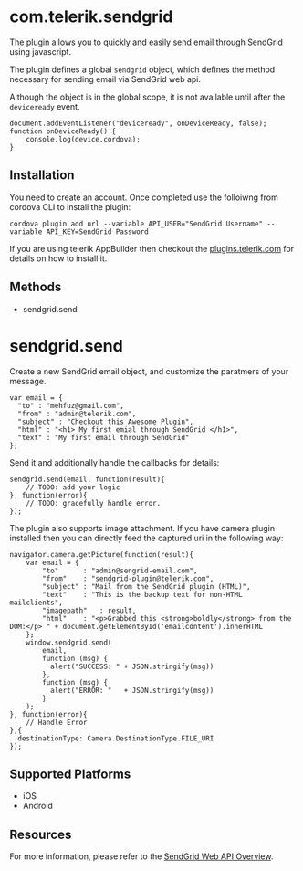 # com.telerik.sendgrid

The plugin allows you to quickly and easily send email through SendGrid using javascript.

The plugin defines a global `sendgrid` object, which defines the method necessary for sending email via SendGrid web api.

Although the object is in the global scope, it is not available until after the `deviceready` event.

    document.addEventListener("deviceready", onDeviceReady, false);
    function onDeviceReady() {
        console.log(device.cordova);
    }

## Installation

You need to create an account. Once completed use the folloiwng from cordova CLI to install the plugin:

    cordova plugin add url --variable API_USER="SendGrid Username" --variable API_KEY=SendGrid Password

If you are using telerik AppBuilder then checkout the [plugins.telerik.com](http://plugins.telerik.com) for details on how to install it.

## Methods

- sendgrid.send


# sendgrid.send

Create a new SendGrid email object, and customize the paratmers of your message.

    var email = {
      "to" : "mehfuz@gmail.com",
      "from" : "admin@telerik.com",
      "subject" : "Checkout this Awesome Plugin",
      "html" : "<h1> My first emial through SendGrid </h1>",
      "text" : "My first email through SendGrid"
    };


Send it and additionally handle the callbacks for details:

    sendgrid.send(email, function(result){
        // TODO: add your logic
    }, function(error){
        // TODO: gracefully handle error.
    });

The plugin also supports image attachment. If you have camera plugin installed then you can directly feed the captured uri in the following way:

    navigator.camera.getPicture(function(result){
        var email = {
            "to"      : "admin@sengrid-email.com",
            "from"    : "sendgrid-plugin@telerik.com",
            "subject" : "Mail from the SendGrid plugin (HTML)",
            "text"    : "This is the backup text for non-HTML mailclients",
            "imagepath"   : result,
            "html"    : "<p>Grabbed this <strong>boldly</strong> from the DOM:</p> " + document.getElementById('emailcontent').innerHTML
        };
        window.sendgrid.send(
            email,
            function (msg) {
              alert("SUCCESS: " + JSON.stringify(msg))
            },
            function (msg) {
              alert("ERROR: "   + JSON.stringify(msg))
            }
        );
    }, function(error){
        // Handle Error
    },{
      destinationType: Camera.DestinationType.FILE_URI
    });

## Supported Platforms

- iOS
- Android

## Resources

For more information, please refer to the [SendGrid Web API Overview](https://sendgrid.com/docs/API_Reference/Web_API/index.html).
